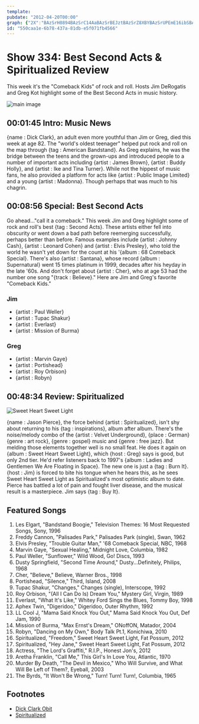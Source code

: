 ```yaml
---
template: 
pubdate: "2012-04-20T00:00"
graph: {"2X":"BAzSrH0894BAzSrC14AaBAzSrBEJztBAzSrZ8XBYBAzSrUPEmE16ibSBAzSr","EW":"BK1LxDkkxG0XY7TDkkxGDkkxGt7ySxDkkxGypZ0WBIoBTDkkxG0XY7Ty74NH6b6oDBK1Lx","28Y":"BAXWMr6l9W0ySNDBAXWM0ySNDyhPS70ySNDDytaF0ySNDzJ3aG0ySNDBGi7fDytaFwX5sL97qipr6l9WgMit6r6l9WBHm1GgMit697qipX6cfd"}
id: "550caa1e-6b78-437a-81db-e5f071fb4566"
---
```






# Show 334: Best Second Acts & Spiritualized Review

This week it's the "Comeback Kids" of rock and roll. Hosts Jim DeRogatis and Greg Kot highlight some of the Best Second Acts in music history.

![main image](https://static.soundopinions.org/images/2012/secondact.jpg)



## 00:01:45 Intro: Music News

{name : Dick Clark}, an adult even more youthful than Jim or Greg, died this week at age 82. The "world's oldest teenager" helped put rock and roll on the map through {tag : American Bandstand}. As Greg explains, he was the bridge between the teens and the grown-ups and introduced people to a number of important acts including {artist : James Brown}, {artist : Buddy Holly}, and {artist : Ike and Tina Turner}. While not the hippest of music fans, he also provided a platform for acts like {artist : Public Image Limited} and a young {artist : Madonna}. Though perhaps that was much to his chagrin.



## 00:08:56 Special: Best Second Acts

Go ahead..."call it a comeback." This week Jim and Greg highlight some of rock and roll's best {tag : Second Acts}. These artists either fell into obscurity or went down a bad path before reemerging successfully, perhaps better than before. Famous examples include {artist : Johnny Cash}, {artist : Leonard Cohen} and {artist : Elvis Presley}, who told the world he wasn't yet down for the count at his '{album : 68 Comeback Special}. There's also {artist : Santana}, whose record {album : Supernatural} went 15 times platinum in 1999, decades after his heyday in the late '60s. And don't forget about {artist : Cher}, who at age 53 had the number one song "{track : Believe}." Here are Jim and Greg's favorite "Comeback Kids."


### Jim

- {artist : Paul Weller}
- {artist : Tupac Shakur}
- {artist : Everlast}
- {artist : Mission of Burma}


### Greg

- {artist : Marvin Gaye}
- {artist : Portishead}
- {artist : Roy Orbison}
- {artist : Robyn}



## 00:48:34 Review: Spiritualized

![Sweet Heart Sweet Light](https://static.soundopinions.org/assets/334/28Y0.jpg)

{name : Jason Pierce}, the force behind {artist : Spiritualized}, isn't shy about returning to his {tag : inspirations}, album after album. There's the noise/melody combo of the {artist : Velvet Underground}, {place : German}  {genre : art rock}, {genre : gospel} music and {genre : free jazz}. But melding those elements together well is no small feat. He does it again on {album : Sweet Heart Sweet Light}, which {host : Greg} says is good, but only 2nd tier. He'd refer listeners back to 1997's {album : Ladies and Gentlemen We Are Floating in Space}. The new one is just a {tag : Burn It}. {host : Jim} is forced to bite his tongue when he hears this, as he sees Sweet Heart Sweet Light as Spiritualized's most optimistic album to date. Pierce has battled a lot of pain and fought liver disease, and the musical result is a masterpiece. Jim says {tag : Buy It}.



## Featured Songs

1. Les Elgart, "Bandstand Boogie," Television Themes: 16 Most Requested Songs, Sony, 1996
2. Freddy Cannon, "Palisades Park," Palisades Park (single), Swan, 1962
3. Elvis Presley, "Trouble Guitar Man," '68 Comeback Special, NBC, 1968
4. Marvin Gaye, "Sexual Healing," Midnight Love, Columbia, 1982
5. Paul Weller, "Sunflower," Wild Wood, Go! Discs, 1993
6. Dusty Springfield, "Second Time Around," Dusty...Definitely, Philips, 1968
7. Cher, "Believe," Believe, Warner Bros., 1998
8. Portishead, "Silence," Third, Island, 2008
9. Tupac Shakur, "Changes," Changes (single), Interscope, 1992
10. Roy Orbison, "(All I Can Do Is) Dream You," Mystery Girl, Virgin, 1989
11. Everlast, "What It's Like," Whitey Ford Sings the Blues, Tommy Boy, 1998
12. Aphex Twin, "Digeridoo," Digeridoo, Outer Rhythm, 1992
13. LL Cool J, "Mama Said Knock You Out," Mama Said Knock You Out, Def Jam, 1990
14. Mission of Burma, "Max Ernst's Dream," ONoffON, Matador, 2004
15. Robyn, "Dancing on My Own," Body Talk Pt.1, Konichiwa, 2010
16. Spiritualized, "Freedom," Sweet Heart Sweet Light, Fat Possum, 2012
17. Spiritualized, "Hey Jane," Sweet Heart Sweet Light, Fat Possum, 2012
18. Actress, "The Lord's Graffiti," R.I.P., Honest Jon's, 2012
19. Aretha Franklin, "Call Me," This Girl's In Love You, Atlantic, 1970
20. Murder By Death, "The Devil in Mexico," Who Will Survive, and What Will Be Left of Them?, Eyeball, 2003
21. The Byrds, "It Won't Be Wrong," Turn! Turn! Turn!, Columbia, 1965



## Footnotes

- [Dick Clark Obit](http://www.nytimes.com/2012/04/19/arts/television/dick-clark-tv-host-and-icon-of-new-years-eve-is-dead-at-82.html)
- [Spiritualized](http://www.allmusic.com/artist/spiritualized-mn0000746731)